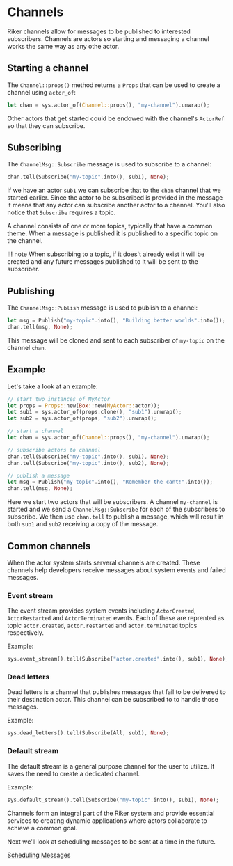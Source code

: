 # Channels

Riker channels allow for messages to be published to interested subscribers. Channels are actors so starting and messaging a channel works the same way as any othe actor.

## Starting a channel
The `Channel::props()` method returns a `Props` that can be used to create a channel using `actor_of`:

```rust
let chan = sys.actor_of(Channel::props(), "my-channel").unwrap();
```

Other actors that get started could be endowed with the channel's `ActorRef` so that they can subscribe.

## Subscribing
The `ChannelMsg::Subscribe` message is used to subscribe to a channel:

```rust
chan.tell(Subscribe("my-topic".into(), sub1), None);
```

If we have an actor `sub1` we can subscribe that to the `chan` channel that we started earlier. Since the actor to be subscribed is provided in the message it means that any actor can subscribe another actor to a channel. You'll also notice that `Subscribe` requires a topic.

A channel consists of one or more topics, typically that have a common theme. When a message is published it is published to a specific topic on the channel.

!!! note
    When subscribing to a topic, if it does't already exist it will be created and any future messages published to it will be sent to the subscriber.

## Publishing
The `ChannelMsg::Publish` message is used to publish to a channel:

```rust
let msg = Publish("my-topic".into(), "Building better worlds".into());
chan.tell(msg, None);
```

This message will be cloned and sent to each subscriber of `my-topic` on the channel `chan`.

## Example
Let's take a look at an example:

```rust
// start two instances of MyActor
let props = Props::new(Box::new(MyActor::actor));
let sub1 = sys.actor_of(props.clone(), "sub1").unwrap();
let sub2 = sys.actor_of(props, "sub2").unwrap();

// start a channel
let chan = sys.actor_of(Channel::props(), "my-channel").unwrap();

// subscribe actors to channel
chan.tell(Subscribe("my-topic".into(), sub1), None);
chan.tell(Subscribe("my-topic".into(), sub2), None);

// publish a message
let msg = Publish("my-topic".into(), "Remember the cant!".into());
chan.tell(msg, None);
```

Here we start two actors that will be subscribers. A channel `my-channel` is started and we send a `ChannelMsg::Subscribe` for each of the subscribers to subscribe. We then use `chan.tell` to publish a message, which will result in both `sub1` and `sub2` receiving a copy of the message.

## Common channels
When the actor system starts serveral channels are created. These channels help developers receive messages about system events and failed messages.

### Event stream
The event stream provides system events including `ActorCreated`, `ActorRestarted` and `ActorTerminated` events. Each of these are reprented as topic `actor.created`, `actor.restarted` and `actor.terminated` topics respectively.

Example:

```rust
sys.event_stream().tell(Subscribe("actor.created".into(), sub1), None);
```

### Dead letters
Dead letters is a channel that publishes messages that fail to be delivered to their destination actor. This channel can be subscribed to to handle those messages.

Example:

```rust
sys.dead_letters().tell(Subscribe(All, sub1), None);
```

### Default stream
The default stream is a general purpose channel for the user to utilize. It saves the need to create a dedicated channel.

Example:

```rust
sys.default_stream().tell(Subscribe("my-topic".into(), sub1), None);
```

Channels form an integral part of the Riker system and provide essential services to creating dynamic applications where actors collaborate to achieve a common goal.

Next we'll look at scheduling messages to be sent at a time in the future.

[Scheduling Messages](scheduling)